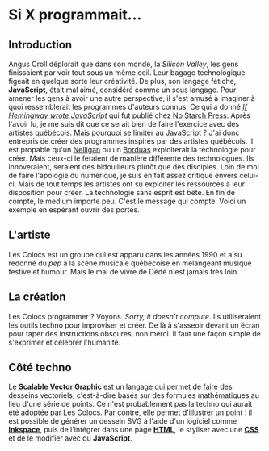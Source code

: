# Si X programmait...
## Introduction
Angus Croll déplorait que dans son monde, la *Silicon Valley*, les gens finissaient par voir tout sous un même oeil. Leur bagage technologique figeait en quelque sorte leur créativité. De plus, son langage fétiche, **JavaScript**, était mal aimé, considéré comme un sous langage. Pour amener les gens à avoir une autre perspective, il s'est amusé à imaginer à quoi ressemblerait les programmes d'auteurs connus. Ce qui a donné [*If Hemingway wrote JavaScript*]() qui fut publié chez [No Starch Press](https://nostarch.com/). Après l'avoir lu, je me suis dit que ce serait bien de faire l'exercice avec des artistes québécois. Mais pourquoi se limiter au JavaScript ? J'ai donc entrepris de créer des programmes inspirés par des artistes québécois. Il est propable qu'un [Nelligan](https://fr.wikipedia.org/wiki/ÉmileNelligan) ou un [Borduas](https://fr.wikipedia.org/wiki/PaulÉmileBorduas) exploiterait la technologie pour créer. Mais ceux-ci le feraient de manière différente des technologues. Ils innoveraient, seraient des bidouilleurs plutôt que des disciples. Loin de moi de faire l'apologie du numérique, je suis en fait assez critique envers celui-ci. Mais de tout temps les artistes ont su exploiter les ressources à leur disposition pour créer. La technologie sans esprit est bête. En fin de compte, le medium importe peu. C'est le message qui compte. Voici un exemple en espérant ouvrir des portes.

## L'artiste
Les Colocs est un groupe qui est apparu dans les années 1990 et a su redonné du *pep* à la scène musicale québécoise en mélangeant musique festive et humour. Mais le mal de vivre de Dédé n'est jamais très loin.
## La création
Les Colocs programmer ? Voyons. *Sorry, it doesn't compute*. Ils utiliseraient les outils techno pour improviser et créer. De là à s'asseoir devant un écran pour taper des instructions obscures, non merci. Il faut une façon simple de s'exprimer et célébrer l'humanité.
## Côté techno
Le **[Scalable Vector Graphic]()** est un langage qui permet de faire des desseins vectoriels, c'est-à-dire basés sur des formules mathématiques au lieu d'une série de points. Ce n'est probablement pas la techno qui aurait été adoptée par Les Colocs. Par contre, elle permet d'illustrer un point : il est possible de générer un dessein SVG à l'aide d'un logiciel comme **[Inkspace]()**, puis de l'intégrer dans une page **[HTML]()**, le styliser avec une **[CSS]()** et de le modifier avec du **JavaScript**.
